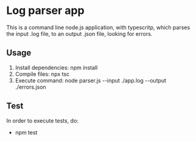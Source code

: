 # Log parser app
This is a command line node.js application, with typescritp, which parses the input .log file, to an output .json file, looking for errors.

## Usage
1. Install dependencies: npm install
2. Compile files: npx tsc
3. Execute command: node parser.js --input ./app.log --output ./errors.json

## Test
In order to execute tests, do:
- npm test